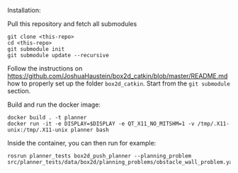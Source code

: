 Installation:

Pull this repository and fetch all submodules
```
git clone <this-repo>
cd <this-repo>
git submodule init
git submodule update --recursive
```

Follow the instructions on https://github.com/JoshuaHaustein/box2d_catkin/blob/master/README.md how to properly
set up the folder ```box2d_catkin```. Start from the ```git submodule``` section.

Build and run the docker image:

```
docker build . -t planner
docker run -it -e DISPLAY=$DISPLAY -e QT_X11_NO_MITSHM=1 -v /tmp/.X11-unix:/tmp/.X11-unix planner bash
```

Inside the container, you can then run for example:
```
rosrun planner_tests box2d_push_planner --planning_problem src/planner_tests/data/box2d/planning_problems/obstacle_wall_problem.yaml
```
